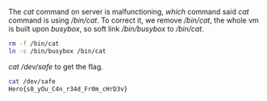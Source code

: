 
The *cat* command on server is malfunctioning, *which* command said *cat* command is using */bin/cat*. To correct it, we remove */bin/cat*, the whole vm is built upon *busybox*, so soft link */bin/busybox* to */bin/cat*.

```bash
rm -f /bin/cat
ln -s /bin/busybox /bin/cat
```

*cat /dev/safe* to get the flag.

```bash
cat /dev/safe
Hero{s0_yOu_C4n_r34d_Fr0m_cHrD3v}
```
